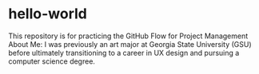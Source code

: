 # hello-world
This repository is for practicing the GitHub Flow for Project Management
About Me: I was previously an art major at Georgia State University (GSU) before ultimately transitioning to a career in UX design and pursuing a computer science degree.
